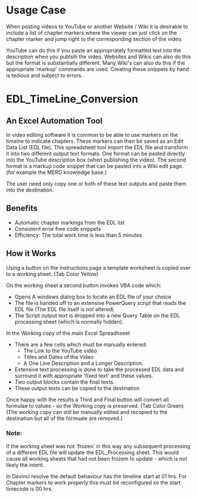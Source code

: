 # Usage Case

When posting videos to YouTube or another Website / Wiki it is desirable to include a list of chapter markers where
the viewer can just click on the chapter marker and jump right to the corresponding section of the video.

YouTube can do this if you paste an appropriately formatted text into the description when you publsih the video.
Websites and Wikis can also do this but the format is substantially different. Many Wiki's can also do this if the appropriate 'markup' commands are used. 
Creating these snippets by hand is tedious and subject to errors.

# EDL_TimeLine_Conversion
## An Excel Automation Tool

In video editing software it is common to be able to use markers on the timelne to indicate chapters.
These markers can then be saved as an Edit Data List (EDL file). This spreadsheet tool import the EDL file and transform it into two different output text formats.
One format can be pasted directly into the YouTube description box (when publishing the video). 
The second format is a markup code snippet that can be pasted into a Wiki edit page. (for example the MERG knowledge base.)

The user need only copy one or both of these text outputs and paste them into the destination.

## Benefits
- Automatic chapter markings from the EDL list
- Consistent error free code snippets
- Efficiency: The total work time is less than 5 minutes 

## How it Works
Using a button on the instructions page a template worksheet is copied over to a working sheet. (Tab Color Yellow)

On the working sheet a second button invokes VBA code which:
   + Opens A windows dialog box to locate an EDL file of your choice
   + The file is handed off to an extensive PowerQuery script that reads the EDL file (The EDL file itself is not altered)
   + The Script output text is dropped into a new Query Table on the EDL processing sheet (which is normally hidden).

In the Working copy of the main Excel Spreadhseet
   + There are a few cells which must be manually entered:
     +   The Link to the YouTube video
     +   Titles and Dates of the Video
     +   A One Line Description and a Longer Description.
   + Extensive text processing is done to take the processed EDL data and surround it with appropriate 'fixed text' and these values.
   + Two output blocks contain the final texts.
   + These output texts can be copied to the destination

Once happy with the results a Third and Final button will convert all formulae to values - so the Working copy is preserved. (Tab Color Green)
(The working copy can still be manually edited and recopied to the destination but all of the formuale are removed.)
   
### Note:
If the working sheet was not 'frozen' in this way any subsequent processing of a different EDL file will update the EDL_Processing sheet.
This would cause all working sheets that had not been frozem to update - which is not likely the intent. 

In Davinci resolve the default behaviour has the timeline start at 01 hrs. 
For Chapter markers to work properly this must be reconfigured so the start timecode is 00 hrs.
